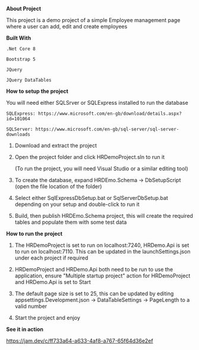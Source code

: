 ****About Project****

  This project is a demo project of a simple Employee management page where a user can add, edit and create employees

****Built With****

    .Net Core 8

    Bootstrap 5

    JQuery

    JQuery DataTables

****How to setup the project****

  You will need either SQLSrver or SQLExpress installed to run the database

    SQLExpress: https://www.microsoft.com/en-gb/download/details.aspx?id=101064

    SQLServer: https://www.microsoft.com/en-gb/sql-server/sql-server-downloads
  
  1. Download and extract the project

  2. Open the project folder and click HRDemoProject.sln to run it
     
     (To run the project, you will need Visual Studio or a similar editing tool)

  3. To create the database, expand HRDEmo.Schema -> DbSetupScript (open the file location of the folder)
     
  5. Select either SqlExpressDbSetup.bat or SqlServerDbSetup.bat depending on your setup and double-click to run it

  6. Build, then publish HRDEmo.Schema project, this will create the required tables and populate them with some test data
     
****How to run the project****

  1. The HRDemoProject is set to run on localhost:7240, HRDemo.Api is set to run on localhost:7110. This can be updated in the launchSettings.json under each project if required
  
  2. HRDemoProject and HRDemo.Api both need to be run to use the application, ensure "Multiple startup project" action for HRDemoProject and HRDemo.Api is set to Start

  3. The default page size is set to 25, this can be updated by editing appsettings.Development.json -> DataTableSettings -> PageLength to a valid number
     
  4. Start the project and enjoy
     
****See it in action****

https://jam.dev/c/ff733a64-a633-4af8-a767-65f64d36e2ef
